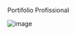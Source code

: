 Portifolio Profissional

![image](https://github.com/ricardopra/Portifolios/assets/39959555/e14cb9f3-608a-4e2b-83c7-2b93f969e5be)
